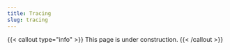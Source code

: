 ```yaml
---
title: Tracing
slug: tracing
---
```


{{< callout type="info" >}}
This page is under construction.
{{< /callout >}}